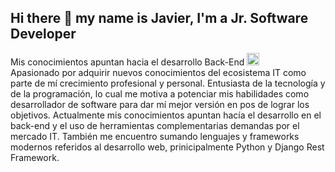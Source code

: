 ## Hi there 👋 my name is Javier, I'm a Jr. Software Developer 
Mis conocimientos apuntan hacia el desarrollo Back-End <img src="https://cdn.icon-icons.com/icons2/112/PNG/128/python_18894.png" width="20" height="20"> <br>
Apasionado por adquirir nuevos conocimientos del ecosistema IT como parte de mí crecimiento profesional y personal. 
Entusiasta de la tecnología y de la programación, lo cual me motiva a potenciar mis habilidades como desarrollador de software para dar mí mejor versión en pos de lograr los objetivos.
Actualmente mis conocimientos apuntan hacía el desarrollo en el back-end y el uso de herramientas complementarias demandas por el mercado IT. También me encuentro sumando lenguajes y frameworks modernos referidos al desarrollo web, prinicipalmente Python y Django Rest Framework.
